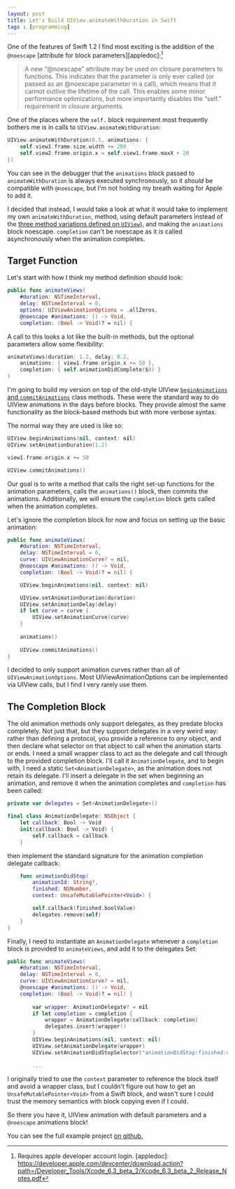 ```yaml
---
layout: post
title: Let's Build UIView.animateWithDuration in Swift
tags : [programming]
---
```


One of the features of Swift 1.2 I find most exciting is the addition of the `@noescape` [attribute for block parameters][appledoc]:[^login]

[^login]: Requires apple developer account login.
[appledoc]: https://developer.apple.com/devcenter/download.action?path=/Developer_Tools/Xcode_6.3_beta_2/Xcode_6.3_beta_2_Release_Notes.pdf

> A new “@noescape” attribute may be used on closure parameters to functions. This indicates that the parameter is only ever called (or passed as an @noescape parameter in a call), which means that it cannot outlive the lifetime of the call. This enables some minor performance optimizations, but more importantly disables the “self.” requirement in closure arguments.

One of the places where the `self.` block requirement most frequently bothers me is in calls to `UIView.animateWithDuration`:

```swift
UIView.animateWithDuration(0.5, animations: {
    self.view1.frame.size.width += 200
    self.view2.frame.origin.x = self.view1.frame.maxX + 20
})
```

You can see in the debugger that the `animations` block passed to `animateWithDuration` is always executed synchronously, so it _should_ be compatible with `@noescape`, but I'm not holding my breath waiting for Apple to add it.

I decided that instead, I would take a look at what it would take to implement my own `animateWithDuration`, method, using default parameters instead of the [three method variations defined on `UIView`][uiview]), and making the `animations` block noescape. `completion` can't be noescape as it _is_ called asynchronously when the animation completes.

[uiview]: https://developer.apple.com/library/ios/documentation/UIKit/Reference/UIView_Class/#//apple_ref/doc/uid/TP40006816-CH3-SW108

## Target Function

Let's start with how I think my method definition should look:

```swift
public func animateViews(
    #duration: NSTimeInterval,
    delay: NSTimeInterval = 0,
    options: UIViewAnimationOptions = .allZeros,
    @noescape #animations: () -> Void,
    completion: (Bool -> Void)? = nil) {
```

A call to this looks a lot like the built-in methods, but the optional parameters allow some flexibility:

```swift
animateViews(duration: 1.2, delay: 0.2,
    animations: { view1.frame.origin.x += 50 },
    completion: { self.animationDidComplete($0) }
)
```

I'm going to build my version on top of the old-style UIView [`beginAnimations` and `commitAnimations`][oldstyle] class methods. These were the standard way to do UIView animations in the days before blocks. They provide almost the same functionality as the block-based methods but with more verbose syntax.

[oldstyle]: https://developer.apple.com/library/ios/documentation/UIKit/Reference/UIView_Class/#//apple_ref/occ/clm/UIView/beginAnimations:context:

The normal way they are used is like so:

```swift
UIView.beginAnimations(nil, context: nil)
UIView.setAnimationDuration(1.2)

view1.frame.origin.x += 50

UIView.commitAnimations()
```

Our goal is to write a method that calls the right set-up functions for the animation parameters, calls the `animations()` block, then commits the animations. Additionally, we will ensure the `completion` block gets called when the animation completes.

Let's ignore the completion block for now and focus on setting up the basic animation:

```swift
public func animateViews(
    #duration: NSTimeInterval,
    delay: NSTimeInterval = 0,
    curve: UIViewAnimationCurve? = nil,
    @noescape #animations: () -> Void,
    completion: (Bool -> Void)? = nil) {

    UIView.beginAnimations(nil, context: nil)

    UIView.setAnimationDuration(duration)
    UIView.setAnimationDelay(delay)
    if let curve = curve {
        UIView.setAnimationCurve(curve)
    }
    
    animations()
    
    UIView.commitAnimations()
}
```

I decided to only support animation curves rather than all of `UIViewAnimationOptions`. Most UIViewAnimationOptions can be implemented via UIView calls, but I find I very rarely use them.

## The Completion Block

The old animation methods only support delegates, as they predate blocks completely. Not just that, but they support delegates in a very weird way: rather than defining a protocol, you provide a reference to _any_ object, and then declare what selector on that object to call when the animation starts or ends. I need a small wrapper class to act as the delegate and call through to the provided completion block. I'll call it `AnimationDelegate`, and to begin with, I need a static `Set<AnimationDelegate>`, as the animation does not retain its delegate. I'll insert a delegate in the set when beginning an animation, and remove it when the animation completes and `completion` has been called:

```swift
private var delegates = Set<AnimationDelegate>()
```

```swift
final class AnimationDelegate: NSObject {
    let callback: Bool -> Void
    init(callback: Bool -> Void) {
        self.callback = callback
    }
```

then implement the standard signature for the animation completion delegate callback:

```swift
    func animationDidStop(
        animationId: String?, 
        finished: NSNumber, 
        context: UnsafeMutablePointer<Void>) {

        self.callback(finished.boolValue)
        delegates.remove(self)
    }
}
```

Finally, I need to instantiate an `AnimationDelegate` whenever a `completion` block is provided to `animateViews`, and add it to the delegates Set:

```swift
public func animateViews(
    #duration: NSTimeInterval,
    delay: NSTimeInterval = 0,
    curve: UIViewAnimationCurve? = nil,
    @noescape #animations: () -> Void,
    completion: (Bool -> Void)? = nil) {
        
        var wrapper: AnimationDelegate? = nil
        if let completion = completion {
            wrapper = AnimationDelegate(callback: completion)
            delegates.insert(wrapper!)
        }
        UIView.beginAnimations(nil, context: nil)
        UIView.setAnimationDelegate(wrapper)
        UIView.setAnimationDidStopSelector("animationDidStop:finished:context:")

        ...
```

I originally tried to use the `context` parameter to reference the block itself and avoid a wrapper class, but I couldn't figure out how to get an `UnsafeMutablePointer<Void>` from a Swift block, and wasn't sure I could trust the memory semantics with block copying even if I could.

So there you have it, UIView animation with default parameters and a `@noescape` animations block!

You can see the full example project [on github.](https://github.com/Pretz/NoEscapeAnimation/blob/master/NoEscapeAnimation/NoEscapeAnimation.swift)
